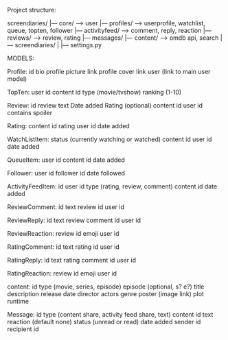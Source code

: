 Project structure:

screendiaries/
|— core/ —> user
|— profiles/ —> userprofile, watchlist, queue, topten, follower
|— activityfeed/  —> comment, reply, reaction 
|— reviews/ —> review, rating
|— messages/
|— content/ —> omdb api, search
|— screendiaries/
|    |— settings.py

MODELS: 

Profile:
id
bio
profile picture link
profile cover link
user (link to main user model)

TopTen:
user id
content id
type (movie/tvshow) 
ranking (1-10)

Review:
id
review text
Date added
Rating (optional)
content id
user id
contains spoiler

Rating:
content id
rating
user id
date added

WatchListItem:
status (currently watching or watched)
content id
user id
date added

QueueItem:
user id
content id
date added

Follower:
user id
follower id
date followed

ActivityFeedItem:
id
user id
type (rating, review, comment)
content id
date added

ReviewComment:
id
text
review id
user id

ReviewReply:
id
text
review comment id
user id

ReviewReaction:
review id
emoji 
user id

RatingComment:
id
text
rating id
user id

RatingReply:
id
text
rating comment id
user id

RatingReaction:
review id
emoji 
user id

content:
id
type (movie, series, episode)
episode (optional, s? e?)
title
description
release date
director
actors
genre
poster (image link)
plot
runtime

Message:
id
type (content share, activity feed share, text)
content id
text
reaction (default none)
status (unread or read)
date added
sender id
recipient id